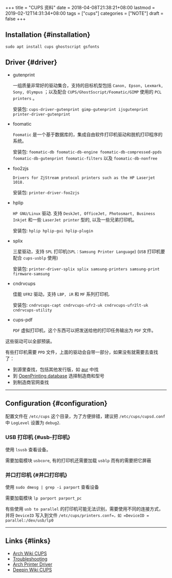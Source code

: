 +++
title = "CUPS 资料"
date = 2018-04-08T21:38:21+08:00
lastmod = 2019-02-12T14:31:34+08:00
tags = ["cups"]
categories = ["NOTE"]
draft = false
+++

## Installation {#installation}

`sudo apt install cups ghostscript gsfonts`


## Driver {#driver}

-   gutenprint

    一组质量非常好的驱动集合，支持的目标机型包括 `Canon, Epson, Lexmark, Sony, Olympus` ；以及配合 `CUPS/GhostSscript/Foomatic/GIMP` 使用的 `PCL printers` 。

    安装包: `cups-driver-gutenprint gimp-gutenprint ijsgutenprint printer-driver-gutenprint`

-   foomatic

    `Foomatic` 是一个基于数据库的，集成自由软件打印机驱动和脱机打印程序的系统。

    安装包: `foomatic-db foomatic-db-engine foomatic-db-compressed-ppds foomatic-db-gutenprint foomatic-filters` 以及 `foomatic-db-nonfree`

<!--more-->

-   foo2zjs

    `Drivers for ZjStream protocol printers such as the HP Laserjet 1018.`

    安装包: `printer-driver-foo2zjs`

-   hplip

    `HP GNU/Linux` 驱动. 支持 `DeskJet, OfficeJet, Photosmart, Business Inkjet` 和一些 `LaserJet printer` 型的, 以及一些兄弟打印机。

    安装包: `hplip hplip-gui hplip-plugin`

-   splix

    三星驱动，支持 `SPL` 打印机(`SPL：Samsung Printer Language`)  (`USB` 打印机要配合 `cups-usblp` 使用)

    安装包: `printer-driver-splix splix samsung-printers samsung-print firmware-samsung`

-   cndrvcups

    佳能 `UFR2` 驱动，支持 `LBP, iR` 和 `MF` 系列打印机.

    安装包: `cndrvcups-capt cndrvcups-ufr2-uk cndrvcups-ufr2lt-uk cndrvcups-utility`

-   cups-pdf

    `PDF` 虚拟打印机，这个东西可以把发送给他的打印任务输出为 `PDF` 文件。

这些驱动可以全部预装。

有些打印机需要 `PPD` 文件，上面的驱动会自带一部分，如果没有就需要去查找了：

-   到源里查找，包括其他发行版，如 [aur](https://wiki.archlinux.org/index.php/AUR) 中找
-   到 [OpenPrinting database](http://www.openprinting.org/printers) 选择制造商和型号
-   到制造商官网查找

---


## Configuration {#configuration}

配置文件在 `/etc/cups` 这个目录，为了方便排错，建议把 `/etc/cups/cupsd.conf` 中 `LogLevel` 设置为 `debug2`.


### USB 打印机 {#usb-打印机}

使用 `lsusb` 查看设备。

需要加载模块 `usbcore`, 有的打印机还需要加载 `usblp` 而有的需要把它屏蔽


### 并口打印机 {#并口打印机}

使用 `sudo dmesg | grep -i parport` 查看设备

需要加载模块 `lp parport parport_pc`

有些使用 `usb to parallel` 的打印机可能无法识别，需要使用不同的连接方式，并将 `DeviceID` 写入到文件 `/etc/cups/printers.conf=，如 =DeviceID = parallel:/dev/usb/lp0`

---


## Links {#links}

-   [Arch Wiki CUPS](https://wiki.archlinux.org/index.php/CUPS)
-   [Troubleshooting](https://wiki.archlinux.org/index.php/CUPS/Troubleshooting)
-   [Arch Printer Driver](https://wiki.archlinux.org/index.php/CUPS/Printer-specific%5Fproblems)
-   [Deepin Wiki CUPS](https://wiki.deepin.org/index.php?title=%E6%89%93%E5%8D%B0%E6%9C%BA)
